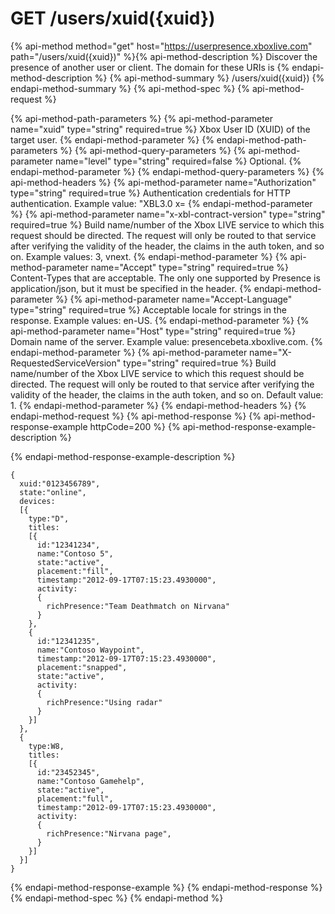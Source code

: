 # GET /users/xuid({xuid})

{% api-method method="get" host="https://userpresence.xboxlive.com" path="/users/xuid({xuid})" %}{% api-method-description %}
Discover the presence of another user or client. The domain for these URIs is 
{% endapi-method-description %}
{% api-method-summary %}
/users/xuid({xuid})
{% endapi-method-summary %}
{% api-method-spec %}
{% api-method-request %}

{% api-method-path-parameters %}
{% api-method-parameter name="xuid" type="string" required=true %}
Xbox User ID (XUID) of the target user.
{% endapi-method-parameter %}
{% endapi-method-path-parameters %}
{% api-method-query-parameters %}
{% api-method-parameter name="level" type="string" required=false %}
Optional. 
{% endapi-method-parameter %}
{% endapi-method-query-parameters %}
{% api-method-headers %}
{% api-method-parameter name="Authorization" type="string" required=true %}
Authentication credentials for HTTP authentication. Example value: "XBL3.0 x=
{% endapi-method-parameter %}
{% api-method-parameter name="x-xbl-contract-version" type="string" required=true %}
Build name/number of the Xbox LIVE service to which this request should be directed. The request will only be routed to that service after verifying the validity of the header, the claims in the auth token, and so on. Example values: 3, vnext.
{% endapi-method-parameter %}
{% api-method-parameter name="Accept" type="string" required=true %}
Content-Types that are acceptable. The only one supported by Presence is application/json, but it must be specified in the header.
{% endapi-method-parameter %}
{% api-method-parameter name="Accept-Language" type="string" required=true %}
Acceptable locale for strings in the response. Example values: en-US.
{% endapi-method-parameter %}
{% api-method-parameter name="Host" type="string" required=true %}
Domain name of the server. Example value: presencebeta.xboxlive.com.
{% endapi-method-parameter %}
{% api-method-parameter name="X-RequestedServiceVersion" type="string" required=true %}
Build name/number of the Xbox LIVE service to which this request should be directed. The request will only be routed to that service after verifying the validity of the header, the claims in the auth token, and so on. Default value: 1.
{% endapi-method-parameter %}
{% endapi-method-headers %}
{% endapi-method-request %}
{% api-method-response %}
{% api-method-response-example httpCode=200 %}
{% api-method-response-example-description %}

{% endapi-method-response-example-description %}

```text
{
  xuid:"0123456789",
  state:"online",
  devices:
  [{
    type:"D",
    titles:
    [{
      id:"12341234",
      name:"Contoso 5",
      state:"active",
      placement:"fill",
      timestamp:"2012-09-17T07:15:23.4930000",
      activity:
      {
        richPresence:"Team Deathmatch on Nirvana"
      }
    },
    {
      id:"12341235",
      name:"Contoso Waypoint",
      timestamp:"2012-09-17T07:15:23.4930000",
      placement:"snapped",
      state:"active",
      activity:
      {
        richPresence:"Using radar"
      }
    }]
  },
  {
    type:W8,
    titles:
    [{
      id:"23452345",
      name:"Contoso Gamehelp",
      state:"active",
      placement:"full",
      timestamp:"2012-09-17T07:15:23.4930000",
      activity:
      {
        richPresence:"Nirvana page",
      }
    }]
  }]
}
```
{% endapi-method-response-example %}
{% endapi-method-response %}
{% endapi-method-spec %}
{% endapi-method %}
